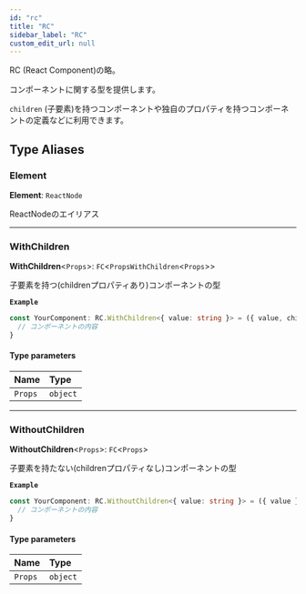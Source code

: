 ```yaml
---
id: "rc"
title: "RC"
sidebar_label: "RC"
custom_edit_url: null
---
```


RC (React Component)の略。

コンポーネントに関する型を提供します。

`children` (子要素)を持つコンポーネントや独自のプロパティを持つコンポーネントの定義などに利用できます。


## Type Aliases

### Element

**Element**: `ReactNode`

ReactNodeのエイリアス

___

### WithChildren

**WithChildren**<`Props`\>: `FC`<`PropsWithChildren`<`Props`\>\>

子要素を持つ(childrenプロパティあり)コンポーネントの型

**`Example`**

```ts
const YourComponent: RC.WithChildren<{ value: string }> = ({ value, children }) => {
  // コンポーネントの内容
}
```

#### Type parameters

| Name | Type |
| :------ | :------ |
| `Props` | `object` |

___

### WithoutChildren

**WithoutChildren**<`Props`\>: `FC`<`Props`\>

子要素を持たない(childrenプロパティなし)コンポーネントの型

**`Example`**

```ts
const YourComponent: RC.WithoutChildren<{ value: string }> = ({ value }) => {
  // コンポーネントの内容
}
```

#### Type parameters

| Name | Type |
| :------ | :------ |
| `Props` | `object` |
